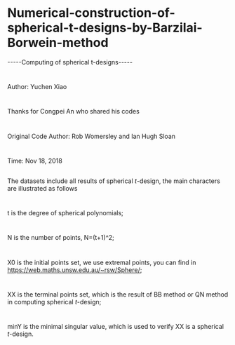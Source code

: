 # Numerical-construction-of-spherical-t-designs-by-Barzilai-Borwein-method
-----Computing of spherical t-designs-----
#
Author: Yuchen Xiao
#
Thanks for Congpei An who shared his codes
#
Original Code Author: Rob Womersley and Ian Hugh Sloan
#
Time: Nov 18, 2018
##
The datasets include all results of spherical $t$-design, the main characters are illustrated as follows
#
t is the degree of spherical polynomials;
#
N is the number of points, N=(t+1)^2;
#
X0 is the initial points set, we use extremal points, you can find in https://web.maths.unsw.edu.au/~rsw/Sphere/;
#
XX is the terminal points set, which is the result of BB method or QN method in computing spherical $t$-design;
#
minY is the minimal singular value, which is used to verify XX is a spherical $t$-design.
